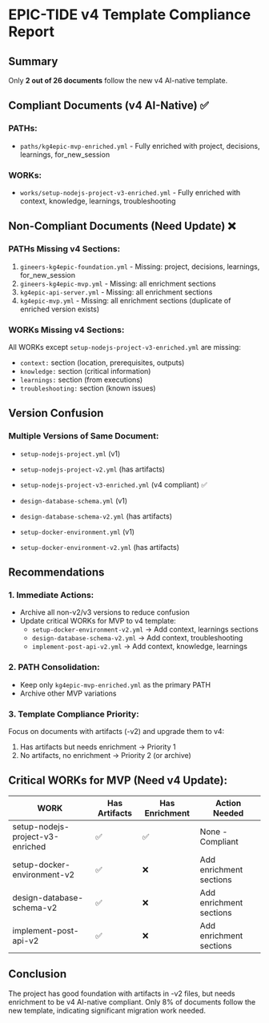 # EPIC-TIDE v4 Template Compliance Report

## Summary
Only **2 out of 26 documents** follow the new v4 AI-native template.

## Compliant Documents (v4 AI-Native) ✅

### PATHs:
- `paths/kg4epic-mvp-enriched.yml` - Fully enriched with project, decisions, learnings, for_new_session

### WORKs:
- `works/setup-nodejs-project-v3-enriched.yml` - Fully enriched with context, knowledge, learnings, troubleshooting

## Non-Compliant Documents (Need Update) ❌

### PATHs Missing v4 Sections:
1. `gineers-kg4epic-foundation.yml` - Missing: project, decisions, learnings, for_new_session
2. `gineers-kg4epic-mvp.yml` - Missing: all enrichment sections
3. `kg4epic-api-server.yml` - Missing: all enrichment sections
4. `kg4epic-mvp.yml` - Missing: all enrichment sections (duplicate of enriched version exists)

### WORKs Missing v4 Sections:
All WORKs except `setup-nodejs-project-v3-enriched.yml` are missing:
- `context:` section (location, prerequisites, outputs)
- `knowledge:` section (critical information)
- `learnings:` section (from executions)
- `troubleshooting:` section (known issues)

## Version Confusion

### Multiple Versions of Same Document:
- `setup-nodejs-project.yml` (v1)
- `setup-nodejs-project-v2.yml` (has artifacts)
- `setup-nodejs-project-v3-enriched.yml` (v4 compliant) ✅

- `design-database-schema.yml` (v1)
- `design-database-schema-v2.yml` (has artifacts)

- `setup-docker-environment.yml` (v1)
- `setup-docker-environment-v2.yml` (has artifacts)

## Recommendations

### 1. Immediate Actions:
- Archive all non-v2/v3 versions to reduce confusion
- Update critical WORKs for MVP to v4 template:
  - `setup-docker-environment-v2.yml` → Add context, learnings sections
  - `design-database-schema-v2.yml` → Add context, troubleshooting
  - `implement-post-api-v2.yml` → Add context, knowledge, learnings

### 2. PATH Consolidation:
- Keep only `kg4epic-mvp-enriched.yml` as the primary PATH
- Archive other MVP variations

### 3. Template Compliance Priority:
Focus on documents with artifacts (-v2) and upgrade them to v4:
1. Has artifacts but needs enrichment → Priority 1
2. No artifacts, no enrichment → Priority 2 (or archive)

## Critical WORKs for MVP (Need v4 Update):

| WORK | Has Artifacts | Has Enrichment | Action Needed |
|------|--------------|----------------|---------------|
| setup-nodejs-project-v3-enriched | ✅ | ✅ | None - Compliant |
| setup-docker-environment-v2 | ✅ | ❌ | Add enrichment sections |
| design-database-schema-v2 | ✅ | ❌ | Add enrichment sections |
| implement-post-api-v2 | ✅ | ❌ | Add enrichment sections |

## Conclusion

The project has good foundation with artifacts in -v2 files, but needs enrichment to be v4 AI-native compliant. Only 8% of documents follow the new template, indicating significant migration work needed.